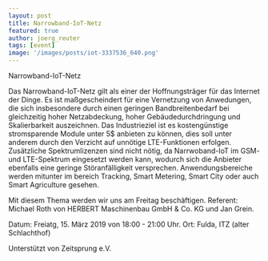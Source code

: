 ```yaml
---
layout: post
title: Narrowband-IoT-Netz
featured: true
author: joerg_reuter
tags: [event]
image: '/images/posts/iot-3337536_640.png'
---
```

Narrowband-IoT-Netz

Das Narrowband-IoT-Netz gilt als einer der Hoffnungsträger für das Internet der Dinge.
Es ist maßgescheindert für eine Vernetzung von Anwedungen, die sich insbesondere durch einen geringen Bandbreitenbedarf bei gleichzeitig hoher Netzabdeckung, hoher Gebäudedurchdringung und Skalierbarkeit auszeichnen. Das Industrieziel ist es kostengünstige stromsparende Module unter 5$ anbieten zu können, dies soll unter anderem durch den Verzicht auf unnötige LTE-Funktionen erfolgen.
Zusätzliche Spektrumlizenzen sind nicht nötig, da Narrwoband-IoT im GSM- und LTE-Spektrum eingesetzt werden kann, wodurch sich die Anbieter ebenfalls eine geringe Störanfälligkeit versprechen. Anwendungsbereiche werden mitunter im bereich Tracking, Smart Metering, Smart City oder auch Smart Agriculture gesehen.

Mit diesem Thema werden wir uns am Freitag beschäftigen. Referent: Michael Roth von HERBERT Maschinenbau GmbH & Co. KG und Jan Grein.

Datum: Freiatg, 15. März 2019 von 18:00 - 21:00 Uhr. Ort: Fulda, ITZ (alter Schlachthof)

Unterstützt von Zeitsprung e.V.

